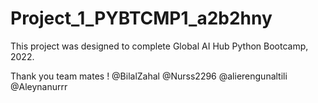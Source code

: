 # Project_1_PYBTCMP1_a2b2hny

This project was designed to complete Global AI Hub Python Bootcamp, 2022.

Thank you team mates ! @BilalZahal @Nurss2296 @alierengunaltili @Aleynanurrr

